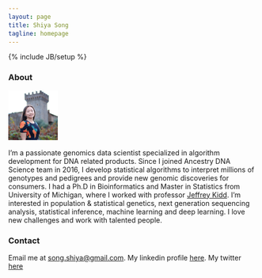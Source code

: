 ```yaml
---
layout: page
title: Shiya Song
tagline: homepage
---
```

{% include JB/setup %}

### About
<img src="Images/Shiya.jpg" width="100" height="100">&nbsp;

I’m a passionate genomics data scientist specialized in algorithm development for DNA related products. Since I joined Ancestry DNA Science team in 2016, I develop statistical algorithms to interpret millions of genotypes and pedigrees and provide new genomic discoveries for consumers. I had a Ph.D in Bioinformatics and Master in Statistics from University of Michigan, where I worked with professor [Jeffrey Kidd](http://genome.med.umich.edu/kidd-lab/). I’m interested in population & statistical genetics, next generation sequencing analysis, statistical inference, machine learning and deep learning. I love new challenges and work with talented people. 

### Contact
Email me at song.shiya@gmail.com. My linkedin profile [here](https://www.linkedin.com/in/shiya-song-35169643/). My twitter [here](https://twitter.com/ShiyaSong)

<!---
### Posts 
<ul class="posts">
  {% for post in site.posts %}
    <li><span>{{ post.date | date_to_string }}</span> &raquo; <a href="{{ BASE_PATH }}{{ post.url }}">{{ post.title }}</a></li>
  {% endfor %}
</ul>
--->



